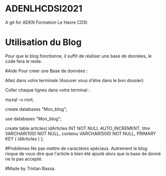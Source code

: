 # ADENLHCDSI2021
A git for ADEN Formation Le Havre CDSI

# Utilisation du Blog
Pour que le blog fonctionne, il suffit de réaliser une base de données, le code fera le reste.

#Aide
Pour creer une Base de données :

Allez dans votre terminale (Assurer vous d'être dans le bon dossier)

Coller chaque lignes dans votre terminal :

mysql -u root;

create databases "Mon_blog";

use databases "Mon_blog";

create table articles(
   idArticles INT NOT NULL AUTO_INCREMENT,
   titre VARCHAR(100) NOT NULL,
   contenu VARCHAR(500) NOT NULL,
   PRIMARY KEY ( idArticles )
);

#Problèmes
Ne pas mettre de caractères spéciaux.
Autrement le blog risque de vous dire que l'article à bien été ajouté alors que la base de donné ne la pas accepté.

#Made by Tristan Bassa.

